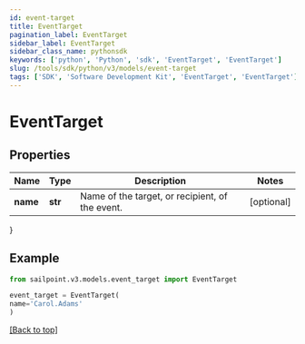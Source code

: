 ```yaml
---
id: event-target
title: EventTarget
pagination_label: EventTarget
sidebar_label: EventTarget
sidebar_class_name: pythonsdk
keywords: ['python', 'Python', 'sdk', 'EventTarget', 'EventTarget']
slug: /tools/sdk/python/v3/models/event-target
tags: ['SDK', 'Software Development Kit', 'EventTarget', 'EventTarget']
---
```


# EventTarget

## Properties

| Name | Type | Description | Notes |
| --- | --- | --- | --- |
| **name** | **str** | Name of the target, or recipient, of the event. | [optional] |

}

## Example

```python
from sailpoint.v3.models.event_target import EventTarget

event_target = EventTarget(
name='Carol.Adams'
)

```

[[Back to top]](#)
